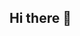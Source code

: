 ## Hi there 👋

<!--
**Ricercari/ricercari** is a ✨ _special_ ✨ repository because its `README.md` (this file) appears on your GitHub profile.

Here are some ideas to get you started:

- 🔭 I’m currently working on my B.Sc.
- 🌱 I’m currently learning Python
- 👯 I’m looking to collaborate ...
- 🤔 I’m looking for help with 
- 💬 Ask me about 
- 📫 How to reach me: DM
- 😄 Pronouns: MALE
- ⚡ Fun fact: 
-->
